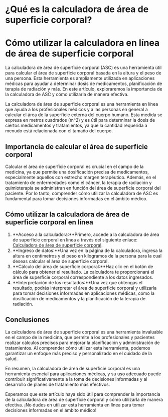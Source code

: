 ¿Qué es la calculadora de área de superficie corporal?
======================================================

Cómo utilizar la calculadora en línea de área de superficie corporal
====================================================================

La calculadora de área de superficie corporal (ASC) es una herramienta útil para calcular el área de superficie corporal basada en la altura y el peso de una persona. Esta herramienta es ampliamente utilizada en aplicaciones médicas para ayudar a determinar dosis de medicamentos, planificación de terapia de radiación y más. En este artículo, exploraremos la importancia de la calculadora de ASC y cómo utilizarla de manera efectiva.

La calculadora de área de superficie corporal es una herramienta en línea que ayuda a los profesionales médicos y a las personas en general a calcular el área de la superficie externa del cuerpo humano. Esta medida se expresa en metros cuadrados (m^2) y es útil para determinar la dosis de ciertos medicamentos y tratamientos, ya que la cantidad requerida a menudo está relacionada con el tamaño del cuerpo.

Importancia de calcular el área de superficie corporal
------------------------------------------------------

Calcular el área de superficie corporal es crucial en el campo de la medicina, ya que permite una dosificación precisa de medicamentos, especialmente aquellos con estrecho margen terapéutico. Además, en el tratamiento de enfermedades como el cáncer, la terapia de radiación y quimioterapia se administran en función del área de superficie corporal del paciente. Por lo tanto, comprender cómo utilizar la calculadora de ASC es fundamental para tomar decisiones informadas en el ámbito médico.

Cómo utilizar la calculadora de área de superficie corporal en línea
--------------------------------------------------------------------

1. **Acceso a la calculadora:**Primero, accede a la calculadora de área de superficie corporal en línea a través del siguiente enlace: [Calculadora de área de superficie corporal](https://www.onlinecalculatorsfree.com/es/fitness/bsa-calculator.html).
2. **Ingreso de datos:**Una vez en la página de la calculadora, ingresa la altura en centímetros y el peso en kilogramos de la persona para la cual deseas calcular el área de superficie corporal.
3. **Cálculo del área de superficie corporal:**Haz clic en el botón de cálculo para obtener el resultado. La calculadora te proporcionará el área de superficie corporal correspondiente a los datos ingresados.
4. **Interpretación de los resultados:**Una vez que obtengas el resultado, podrás interpretar el área de superficie corporal y utilizarla para tomar decisiones informadas en aplicaciones médicas, como la dosificación de medicamentos y la planificación de la terapia de radiación.

Conclusiones
------------

La calculadora de área de superficie corporal es una herramienta invaluable en el campo de la medicina, que permite a los profesionales y pacientes realizar cálculos precisos para mejorar la planificación y administración de tratamientos. Al comprender cómo utilizar esta herramienta, podemos garantizar un enfoque más preciso y personalizado en el cuidado de la salud.

En resumen, la calculadora de área de superficie corporal es una herramienta esencial para aplicaciones médicas, y su uso adecuado puede contribuir significativamente a la toma de decisiones informadas y al desarrollo de planes de tratamiento más efectivos.

Esperamos que este artículo haya sido útil para comprender la importancia de la calculadora de área de superficie corporal y cómo utilizarla de manera efectiva. ¡No dudes en utilizar esta herramienta en línea para tomar decisiones informadas en el ámbito médico!
